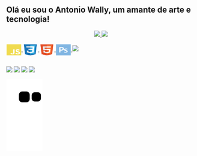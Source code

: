 ## Olá eu sou o Antonio Wally, um amante de arte e tecnologia!
<div align="center">
  <a href="https://github.com/AntonioWally">
  <img height="180em" src="https://github-readme-stats.vercel.app/api?username=AntonioWally&show_icons=true&theme=dracula&include_all_commits=true&count_private=true"/>
  <img height="180em" src="https://github-readme-stats.vercel.app/api/top-langs/?username=AntonioWally&layout=compact&langs_count=7&theme=dracula"/>
</div>
<div style="display: inline_block"><br>
  <img align="center" alt="AWa11y-Js" height="30" width="40" src="https://raw.githubusercontent.com/devicons/devicon/master/icons/javascript/javascript-plain.svg">
  <img align="center" alt="AWa11y-CSS" height="30" width="40" src="https://raw.githubusercontent.com/devicons/devicon/master/icons/css3/css3-original.svg">
  <img align="center" alt="AWa11y-HTML" height="30" width="40" src="https://raw.githubusercontent.com/devicons/devicon/master/icons/html5/html5-original.svg">
  <img align="center" alt="AWa11y-Photoshop" height="30" width="40" src="https://github.com/devicons/devicon/blob/master/icons/photoshop/photoshop-plain.svg">
  <img src="https://cdn.jsdelivr.net/gh/devicons/devicon/icons/figma/figma-original.svg">

</div>
  
  ##
 
<div> 
  <a href="https://www.youtube.com/channel/UCbnklfRv55gA1vskU9jMrUA" target="_blank"><img src="https://img.shields.io/badge/YouTube-FF0000?style=for-the-badge&logo=youtube&logoColor=white" target="_blank"></a>
  <a href="https://instagram.com/antoniorpsilva" target="_blank"><img src="https://img.shields.io/badge/-Instagram-%23E4405F?style=for-the-badge&logo=instagram&logoColor=white" target="_blank"></a>
  <a href="mailto:antoniowally@gmail.com"><img src="https://img.shields.io/badge/-Gmail-%23333?style=for-the-badge&logo=gmail&logoColor=white" target="_blank"></a>
  <a href="https://www.linkedin.com/in/antonio-r-passos-6b184a76/" target="_blank"><img src="https://img.shields.io/badge/-LinkedIn-%230077B5?style=for-the-badge&logo=linkedin&logoColor=white" target="_blank"></a> 
 
  ![Snake animation](https://github.com/rafaballerini/rafaballerini/blob/output/github-contribution-grid-snake.svg)
 
</div>
